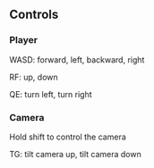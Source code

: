 ## Controls

### Player
WASD: forward, left, backward, right

RF: up, down

QE: turn left, turn right

### Camera
Hold shift to control the camera

TG: tilt camera up, tilt camera down
